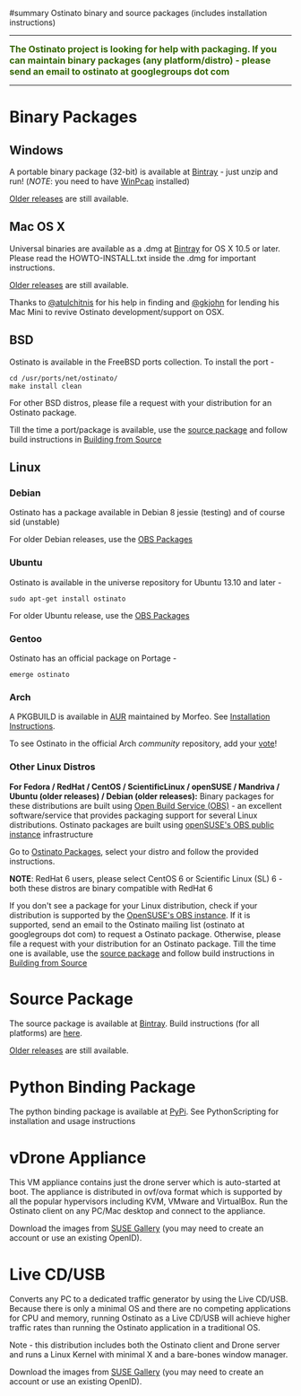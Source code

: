 ﻿#summary Ostinato binary and source packages (includes installation instructions)



---

<font color='#336600' size='3'><b>The Ostinato project is looking for help with packaging. If you can maintain binary packages (any platform/distro) - please send an email to ostinato at googlegroups dot com</b></font>

---

# Binary Packages #
## Windows ##
A portable binary package (32-bit) is available at [Bintray](https://bintray.com/pstavirs/ostinato) - just unzip and run! (_NOTE_: you need to have [WinPcap](http://www.winpcap.org/) installed)

[Older releases](http://code.google.com/p/ostinato/downloads/list?can=1) are still available.

## Mac OS X ##
Universal binaries are available as a .dmg at [Bintray](https://bintray.com/pstavirs/ostinato) for OS X 10.5 or later. Please read the HOWTO-INSTALL.txt inside the .dmg for important instructions.

[Older releases](http://code.google.com/p/ostinato/downloads/list?can=1) are still available.

Thanks to [@atulchitnis](http://twitter.com/atulchitnis) for his help in finding and [@gkjohn](http://twitter.com/gkjohn) for lending his Mac Mini to revive Ostinato development/support on OSX.

## BSD ##
Ostinato is available in the FreeBSD ports collection. To install the port -

```
cd /usr/ports/net/ostinato/
make install clean
```

For other BSD distros, please file a request with your distribution for an Ostinato package.

Till the time a port/package is available, use the [source package](#Source_Package.md) and follow build instructions in [Building from Source](BuildingFromSource.md)

## Linux ##

### Debian ###
Ostinato has a package available in Debian 8 jessie (testing) and of course sid (unstable)

For older Debian releases, use the [OBS Packages](#Other_Linux_Distros.md)

### Ubuntu ###
Ostinato is available in the universe repository for Ubuntu 13.10 and later -
```
sudo apt-get install ostinato
```

For older Ubuntu release, use the [OBS Packages](#Other_Linux_Distros.md)

### Gentoo ###
Ostinato has an official package on Portage -
```
emerge ostinato
```

### Arch ###
A PKGBUILD is available in [AUR](http://aur.archlinux.org/packages.php?ID=42119) maintained by Morfeo. See [Installation Instructions](https://wiki.archlinux.org/index.php/AUR_User_Guidelines#Installing_packages).

To see Ostinato in the official Arch _community_ repository, add your [vote](http://aur.archlinux.org/packages.php?ID=42119)!

### Other Linux Distros ###
**For Fedora / RedHat / CentOS / ScientificLinux / openSUSE / Mandriva / Ubuntu (older releases) / Debian (older releases):**
Binary packages for these distributions are built using [Open Build Service (OBS)](http://openbuildservice.org/) - an excellent software/service that provides packaging support for several Linux distributions. Ostinato packages are built using [openSUSE's OBS public instance](https://build.opensuse.org/) infrastructure

Go to [Ostinato Packages](http://software.opensuse.org/download.html?project=home:pstavirs:ostinato&package=ostinato), select your distro and follow the provided instructions.

**NOTE**: RedHat 6 users, please select CentOS 6 or Scientific Linux (SL) 6 - both these distros are binary compatible with RedHat 6

If you don't see a package for your Linux distribution, check if your distribution is supported by the [OpenSUSE's OBS instance](https://build.opensuse.org/project/list_public). If it is supported, send an email to the Ostinato mailing list (ostinato at googlegroups dot com) to request a Ostinato package. Otherwise, please file a request with your distribution for an Ostinato package. Till the time one is available, use the [source package](#SourcePackage.md) and follow build instructions in [Building from Source](BuildingFromSource.md)

# Source Package #
The source package is available at [Bintray](https://bintray.com/pstavirs/ostinato). Build instructions (for all platforms) are [here](BuildingFromSource.md).

[Older releases](http://code.google.com/p/ostinato/downloads/list?can=1) are still available.

# Python Binding Package #
The python binding package is available at [PyPi](https://pypi.python.org/pypi/python-ostinato). See PythonScripting for installation and usage instructions

# vDrone Appliance #
This VM appliance contains just the drone server which is auto-started at boot. The appliance is distributed in ovf/ova format which is supported by all the popular hypervisors including KVM, VMware and VirtualBox. Run the Ostinato client on any PC/Mac desktop and connect to the appliance.

Download the images from [SUSE Gallery](https://susestudio.com/a/t53CgG/vdrone) (you may need to create an account or use an existing OpenID).

# Live CD/USB #
Converts any PC to a dedicated traffic generator by using the Live CD/USB. Because there is only a minimal OS and there are no competing applications for CPU and memory, running Ostinato as a Live CD/USB will achieve higher traffic rates than running the Ostinato application in a traditional OS.

Note - this distribution includes both the Ostinato client and Drone server and runs a Linux Kernel with minimal X and a bare-bones window manager.

Download the images from [SUSE Gallery](http://susegallery.com/a/t53CgG/ostinato-live) (you may need to create an account or use an existing OpenID).